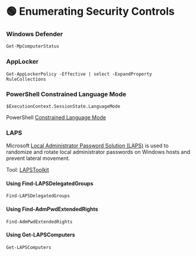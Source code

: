 # 🟢 Enumerating Security Controls

### Windows Defender

```powershell
Get-MpComputerStatus
```

### AppLocker

```
Get-AppLockerPolicy -Effective | select -ExpandProperty RuleCollections
```

### PowerShell Constrained Language Mode

```
$ExecutionContext.SessionState.LanguageMode
```

PowerShell [Constrained Language Mode](https://devblogs.microsoft.com/powershell/powershell-constrained-language-mode/)

### LAPS

Microsoft [Local Administrator Password Solution (LAPS)](https://www.microsoft.com/en-us/download/details.aspx?id=46899) is used to randomize and rotate local administrator passwords on Windows hosts and prevent lateral movement.

Tool: [LAPSToolkit](https://github.com/leoloobeek/LAPSToolkit)&#x20;

#### Using Find-LAPSDelegatedGroups

```
Find-LAPSDelegatedGroups
```

#### Using Find-AdmPwdExtendedRights

```
Find-AdmPwdExtendedRights
```

#### Using Get-LAPSComputers

```
Get-LAPSComputers
```
